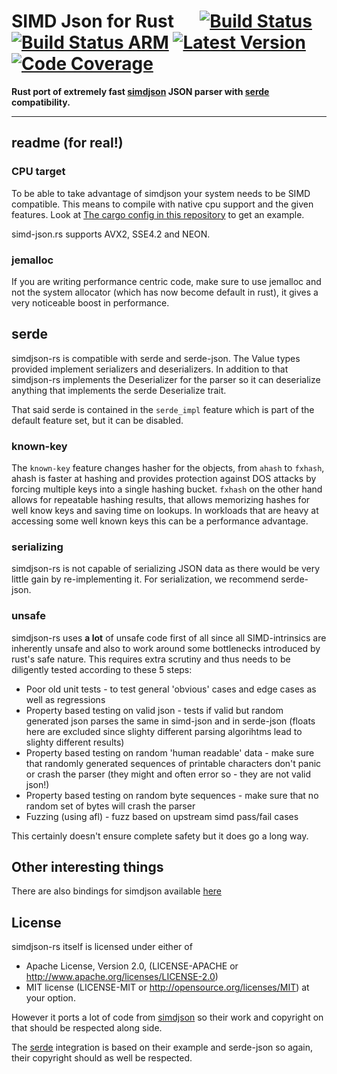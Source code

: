 # SIMD Json for Rust &emsp; [![Build Status]][simd-json.rs] [![Build Status ARM]][drone.io] [![Latest Version]][crates.io] [![Code Coverage]][codecov.io]

[Build Status ARM]: https://cloud.drone.io/api/badges/simd-lite/simdjson-rs/status.svg
[drone.io]: https://cloud.drone.io/simd-lite/simdjson-rs
[Build Status]: https://github.com/simd-lite/simdjson-rs/workflows/Rust/badge.svg
[simd-json.rs]: https://simd-json.rs
[Latest Version]: https://img.shields.io/crates/v/simd-json.svg
[crates.io]: https://crates.io/crates/simd-json
[Code Coverage]: https://codecov.io/gh/simd-lite/simdjson-rs/badge.svg
[codecov.io]: https://codecov.io/gh/simd-lite/simdjson-rs

**Rust port of extremely fast [simdjson](https://github.com/lemire/simdjson) JSON parser with [serde](serde.rs) compatibility.**

---

## readme (for real!)

### CPU target

To be able to take advantage of simdjson your system needs to be SIMD compatible. This means to compile with native cpu support and the given features. Look at [The cargo config in this repository](.cargo/config) to get an example.

simd-json.rs supports AVX2, SSE4.2 and NEON.

### jemalloc

If you are writing performance centric code, make sure to use jemalloc and not the system allocator (which has now become default in rust), it gives a very noticeable boost in performance.

## serde

simdjson-rs is compatible with serde and serde-json. The Value types provided implement serializers and deserializers. In addition to that simdjson-rs implements the Deserializer for the parser so it can deserialize anything that implements the serde Deserialize trait.

That said serde is contained in the `serde_impl` feature which is part of the default feature set, but it can be disabled.

### known-key

The `known-key` feature changes hasher for the objects, from `ahash` to `fxhash`, ahash is faster at hashing and provides protection against DOS attacks by forcing multiple keys into a single hashing bucket. `fxhash`  on the other hand allows for repeatable hashing results, that allows memorizing hashes for well know keys and saving time on lookups. In workloads that are heavy at accessing some well known keys this can be a performance advantage.

### serializing

simdjson-rs is not capable of serializing JSON data as there would be very little gain by re-implementing it. For serialization, we recommend serde-json.


### unsafe

simdjson-rs uses **a lot** of unsafe code first of all since all SIMD-intrinsics are inherently unsafe and also to work around some bottlenecks introduced by rust's safe nature. This requires extra scrutiny and thus needs to be diligently tested according to these 5 steps:

* Poor old unit tests - to test general 'obvious' cases and edge cases as well as regressions
* Property based testing on valid json - tests if valid but random generated json parses the same in simd-json and in serde-json (floats here are excluded since slighty different parsing algorihtms lead to slighty different results)
* Property based testing on random 'human readable' data - make sure that randomly generated sequences of printable characters don't panic or crash the parser (they might and often error so - they are not valid json!)
* Property based testing on random byte sequences - make sure that no random set of bytes will crash the parser
* Fuzzing (using afl) - fuzz based on upstream simd pass/fail cases

This certainly doesn't ensure complete safety but it does go a long way.

## Other interesting things

There are also bindings for simdjson available [here](https://github.com/SunDoge/simdjson-rust)

## License

simdjson-rs itself is licensed under either of

* Apache License, Version 2.0, (LICENSE-APACHE or http://www.apache.org/licenses/LICENSE-2.0)
* MIT license (LICENSE-MIT or http://opensource.org/licenses/MIT)
at your option.

However it ports a lot of code from [simdjson](https://github.com/lemire/simdjson) so their work and copyright on that should be respected along side.

The [serde](serde.rs) integration is based on their example and serde-json so again, their copyright should as well be respected.
